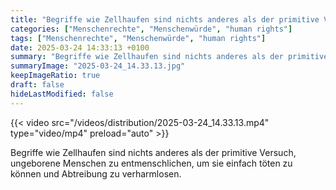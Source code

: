 ```yaml
---
title: "Begriffe wie Zellhaufen sind nichts anderes als der primitive Versuch, ungeborene Menschen zu entmenschlichen, um sie einfach töten zu können und Abtreibung zu verharmlosen."
categories: ["Menschenrechte", "Menschenwürde", "human rights"]
tags: ["Menschenrechte", "Menschenwürde", "human rights"]
date: 2025-03-24 14:33:13 +0100
summary: "Begriffe wie Zellhaufen sind nichts anderes als der primitive Versuch, ungeborene Menschen zu entmenschlichen, um sie einfach töten zu können und Abtreibung zu verharmlosen."
summaryImage: "2025-03-24_14.33.13.jpg"
keepImageRatio: true
draft: false
hideLastModified: false
---
```


{{< video src="/videos/distribution/2025-03-24_14.33.13.mp4" type="video/mp4" preload="auto" >}}

Begriffe wie Zellhaufen sind nichts anderes als der primitive Versuch, ungeborene Menschen zu entmenschlichen, um sie einfach töten zu können und Abtreibung zu verharmlosen.